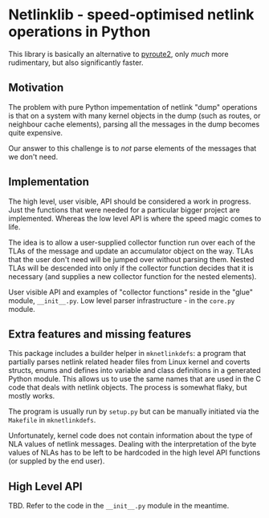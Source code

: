 # Netlinklib - speed-optimised netlink operations in Python

This library is basically an alternative to
[pyroute2](https://github.com/svinota/pyroute2/),
only _much_ more rudimentary, but also significantly faster.

## Motivation

The problem with pure Python impementation of netlink "dump" operations
is that on a system with many kernel objects in the dump (such as routes,
or neighbour cache elements), parsing all the messages in the dump becomes
quite expensive.

Our answer to this challenge is to _not_ parse elements of the messages
that we don't need.

## Implementation

The high level, user visible, API should be considered a work in progress.
Just the functions that were needed for a particular bigger project are
implemented.  Whereas the low level API is where the speed magic comes to
life.

The idea is to allow a user-supplied collector function run over each of
the TLAs of the message and update an accumulator object on the way. TLAs
that the user don't need will be jumped over without parsing them. Nested
TLAs will be descended into only if the collector function decides that
it is necessary (and supplies a new collector function for the nested
elements).

User visible API and examples of "collector functions" reside in the "glue"
module, `__init__.py`. Low level parser infrastructure - in the `core.py`
module.

## Extra features and missing features

This package includes a builder helper in `mknetlinkdefs`: a program that
partially parses netlink related header files from Linux kernel and coverts
structs, enums and defines into variable and class definitions in a
generated Python module. This allows us to use the same names that are used
in the C code that deals with netlink objects. The process is somewhat flaky,
but mostly works.

The program is usually run by `setup.py` but can be manually initiated via
the `Makefile` in `mknetlinkdefs`.

Unfortunately, kernel code does not contain information about the type
of NLA values of netlink messages. Dealing with the interpretation of the
byte values of NLAs has to be left to be hardcoded in the high level API
functions (or suppled by the end user).

## High Level API

TBD. Refer to the code in the `__init__.py` module in the meantime.
